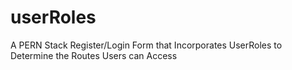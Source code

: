 # userRoles
A PERN Stack Register/Login Form that Incorporates UserRoles to Determine the Routes Users can Access
